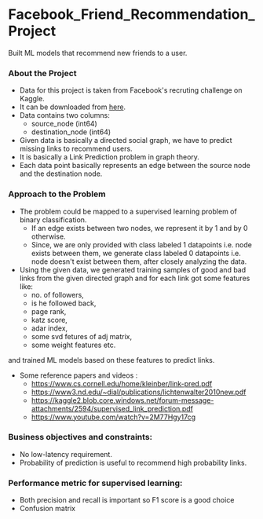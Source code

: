 # Facebook_Friend_Recommendation_Project
Built ML models that recommend new friends to a user.

### About the Project

- Data for this project is taken from Facebook's recruting challenge on Kaggle.
- It can be downloaded from [here](https://www.kaggle.com/c/FacebookRecruiting).
- Data contains two columns:  
    - source_node         (int64)  
    - destination_node    (int64)
- Given data is basically a directed social graph, we have to predict missing links to recommend users.
- It is basically a Link Prediction problem in graph theory.
- Each data point basically represents an edge between the source node and the destination node.

### Approach to the Problem
- The problem could be mapped to a supervised learning problem of binary classification.
  - If an edge exists between two nodes, we represent it by 1 and by 0 otherwise.
  - Since, we are only provided with class labeled 1 datapoints i.e. node exists between them, we generate class labeled 0 datapoints i.e. node doesn't exist between them, after closely analyzing the data.
- Using the given data, we generated training samples of good and bad links from the given directed graph and for each link got some features like:
  - no. of followers,
  - is he followed back,
  - page rank,
  - katz score,
  - adar index,
  - some svd fetures of adj matrix,
  - some weight features etc.

and trained ML models based on these features to predict links. 
- Some reference papers and videos :  
    - https://www.cs.cornell.edu/home/kleinber/link-pred.pdf
    - https://www3.nd.edu/~dial/publications/lichtenwalter2010new.pdf
    - https://kaggle2.blob.core.windows.net/forum-message-attachments/2594/supervised_link_prediction.pdf
    - https://www.youtube.com/watch?v=2M77Hgy17cg

### Business objectives and constraints:  
- No low-latency requirement.
- Probability of prediction is useful to recommend high probability links.

### Performance metric for supervised learning:  
- Both precision and recall is important so F1 score is a good choice
- Confusion matrix
